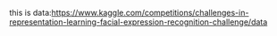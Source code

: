 this is data:https://www.kaggle.com/competitions/challenges-in-representation-learning-facial-expression-recognition-challenge/data
